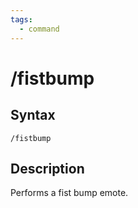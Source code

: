 ```yaml
---
tags:
  - command
---
```


# /fistbump

## Syntax

<!--cmd-syntax-start-->
```eqcommand
/fistbump
```
<!--cmd-syntax-end-->

## Description

<!--cmd-desc-start--->
Performs a fist bump emote.
<!--cmd-desc-end-->